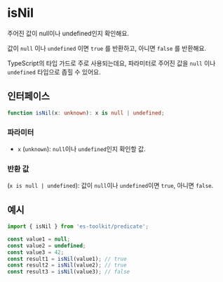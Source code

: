 # isNil

주어진 값이 null이나 undefined인지 확인해요.

값이 `null` 이나 `undefined` 이면 `true` 를 반환하고, 아니면 `false` 를 반환해요.

TypeScript의 타입 가드로 주로 사용되는데요, 파라미터로 주어진 값을 `null` 이나 `undefined` 타입으로 좁힐 수 있어요.

## 인터페이스

```typescript
function isNil(x: unknown): x is null | undefined;
```

### 파라미터

- `x` (`unknown`): `null`이나 `undefined`인지 확인할 값.

### 반환 값

(`x is null | undefined`): 값이 `null`이나 `undefined`이면 `true`, 아니면 `false`.

## 예시

```typescript
import { isNil } from 'es-toolkit/predicate';

const value1 = null;
const value2 = undefined;
const value3 = 42;
const result1 = isNil(value1); // true
const result2 = isNil(value2); // true
const result3 = isNil(value3); // false
```
